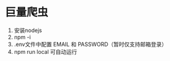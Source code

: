 巨量爬虫
==========
1. 安装nodejs
2. npm -i
3. .env文件中配置 EMAIL 和 PASSWORD（暂时仅支持邮箱登录）
4. npm run local 可自动运行
